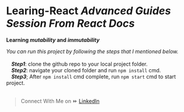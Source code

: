 # Learing-React ***Advanced Guides Session From React Docs***

 **Learning _mutability_ and _immutability_**
 
 *You can run this project by following the steps that I mentioned below.*<br><br>
  &emsp;***Step1***: clone the github repo to your local project folder.<br>
  &emsp;***Step2***: navigate your cloned folder and run `npm install` cmd.<br>
  &emsp;***Step3***; After `npm install` cmd complete, run `npm start` cmd to start project.<br><br>
 
 > Connect With Me on :fast_forward: [LinkedIn](https://www.linkedin.com/in/phyoewaiaung082/)
